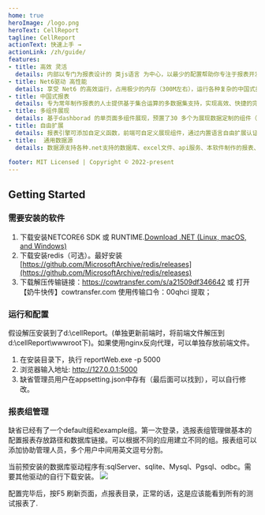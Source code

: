 ```yaml
---
home: true
heroImage: /logo.png
heroText: CellReport
tagline: CellReport
actionText: 快速上手 →
actionLink: /zh/guide/
features:
- title: 高效 灵活
  details: 内部以专门为报表设计的 类js语言 为中心，以最少的配置帮助你专注于报表开发。
- title: Net6驱动 高性能
  details: 享受 Net6 的高效运行，占用极少的内存（300M左右），运行各种复杂的中国式报表。
- title: 中国式报表
  details: 专为常年制作报表的人士提供基于集合运算的多数据集支持，实现高效、快捷的完成报表制作。
- title: 多组件展现
  details: 基于dashborad 的单页面多组件展现，预置了30 多个为展现数据定制的组件（echart图、avue数据展现等）。
- title: 自由扩展
  details: 报表引擎可添加自定义函数，前端可自定义展现组件，通过内置语言自由扩展认证和权限接入。
- title:  通用数据源
  details: 数据源支持各种.net支持的数据库、excel文件、api服务、本软件制作的报表、其他报表软件的报表（如：reporting service 等）
  
footer: MIT Licensed | Copyright © 2022-present
---
```


## Getting Started
### 需要安装的软件
1. 下载安装NETCORE6 SDK 或 RUNTIME.[Download .NET (Linux, macOS, and Windows)](https://dotnet.microsoft.com/download)
2. 下载安装redis（可选）。最好安装 [https://github.com/MicrosoftArchive/redis/releases](https://github.com/MicrosoftArchive/redis/releases)
3. 下载解压传输链接：https://cowtransfer.com/s/a21509df346642 或 打开【奶牛快传】cowtransfer.com 使用传输口令：00qhci 提取；

### 运行和配置
假设解压安装到了d:\cellReport。(单独更新前端时，将前端文件解压到d:\cellReport\wwwroot下)。如果使用nginx反向代理，可以单独存放前端文件。
1. 在安装目录下，执行 reportWeb.exe -p 5000
2. 浏览器输入地址:  http://127.0.0.1:5000
3. 缺省管理员用户在appsetting.json中存有（最后面可以找到），可以自行修改。

### 报表组管理
 缺省已经有了一个default组和example组。第一次登录，选报表组管理做基本的配置报表存放路径和数据库链接。可以根据不同的应用建立不同的组。报表组可以添加协助管理人员，多个用户中间用英文逗号分割。
 
 当前预安装的数据库驱动程序有:sqlServer、sqlite、Mysql、Pgsql、odbc。需要其他驱动的自行下载安装。
![](https://atts.w3cschool.cn/attachments/image/20211125/1637815124338385.png)

配置完毕后，按F5 刷新页面，点报表目录，正常的话，这是应该能看到所有的测试报表了.
